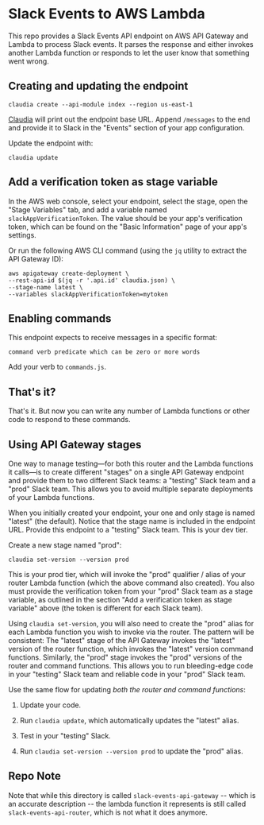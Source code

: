 # Slack Events to AWS Lambda

This repo provides a Slack Events API endpoint on AWS API Gateway and Lambda
to process Slack events. It parses the response and either invokes another
Lambda function or responds to let the user know that something went wrong.

## Creating and updating the endpoint

```
claudia create --api-module index --region us-east-1
```

[Claudia][claudia] will print out the endpoint base URL. Append `/messages` to
the end and provide it to Slack in the "Events" section of your app
configuration.

Update the endpoint with:

```
claudia update
```

## Add a verification token as stage variable

In the AWS web console, select your endpoint, select the stage, open the "Stage
Variables" tab, and add a variable named `slackAppVerificationToken`. The value
should be your app's verification token, which can be found on the "Basic
Information" page of your app's settings.

Or run the following AWS CLI command (using the `jq` utility to extract the API
Gateway ID):

```
aws apigateway create-deployment \
--rest-api-id $(jq -r '.api.id' claudia.json) \
--stage-name latest \
--variables slackAppVerificationToken=mytoken
```

## Enabling commands

This endpoint expects to receive messages in a specific format:

```
command verb predicate which can be zero or more words
```

Add your verb to `commands.js`.

## That's it?

That's it. But now you can write any number of Lambda functions or other code
to respond to these commands.

## Using API Gateway stages

One way to manage testing—for both this router and the Lambda functions it
calls—is to create different "stages" on a single API Gateway endpoint and
provide them to two different Slack teams: a "testing" Slack team and a "prod"
Slack team. This allows you to avoid multiple separate deployments of your
Lambda functions.

When you initially created your endpoint, your one and only stage is named
"latest" (the default). Notice that the stage name is included in the endpoint
URL. Provide this endpoint to a "testing" Slack team. This is your dev tier.

Create a new stage named "prod":

```
claudia set-version --version prod
```

This is your prod tier, which will invoke the "prod" qualifier / alias of your
router Lambda function (which the above command also created). You also must
provide the verification token from your "prod" Slack team as a stage variable,
as outlined in the section "Add a verification token as stage variable" above
(the token is different for each Slack team).

Using `claudia set-version`, you will also need to create the "prod" alias for
each Lambda function you wish to invoke via the router. The pattern will be
consistent: The "latest" stage of the API Gateway invokes the "latest" version
of the router function, which invokes the "latest" version command functions.
Similarly, the "prod" stage invokes the "prod" versions of the router and
command functions. This allows you to run bleeding-edge code in your "testing"
Slack team and reliable code in your "prod" Slack team.

Use the same flow for updating *both the router and command functions*:

1. Update your code.

2. Run `claudia update`, which automatically updates the "latest" alias.

3. Test in your "testing" Slack.

4. Run `claudia set-version --version prod` to update the "prod" alias.

[app-config]: https://api.slack.com/slack-apps
[claudia]: https://claudiajs.com

## Repo Note

Note that while this directory is called `slack-events-api-gateway` -- which is an accurate description -- the lambda function it represents is still called `slack-events-api-router`, which is not what it does anymore.


